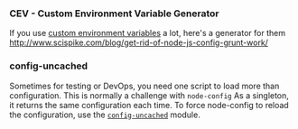 ### CEV - Custom Environment Variable Generator

If you use [custom environment variables](https://github.com/lorenwest/node-config/wiki/Environment-Variables#custom-environment-variables) a lot, here's a generator for them http://www.scispike.com/blog/get-rid-of-node-js-config-grunt-work/

### config-uncached

Sometimes for testing or DevOps, you need one script to load more than configuration. This is normally a challenge with `node-config` As a singleton, it returns the same configuration each time. To force node-config to reload the configuration, use the [`config-uncached`](https://gist.github.com/markstos/d1c003f88d4fdbb2906694abaf670954/revisions) module.